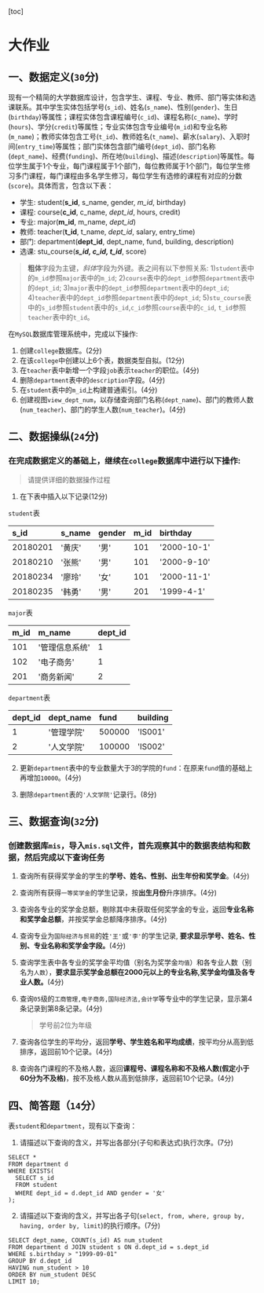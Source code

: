 [toc]

# 大作业

## 一、数据定义(`30`分)

现有一个精简的大学数据库设计，包含学生、课程、专业、教师、部门等实体和选课联系。其中学生实体包括学号(`s_id`)、姓名(`s_name`)、性别(`gender`)、生日(`birthday`)等属性；课程实体包含课程编号(`c_id`)、课程名称(`c_name`)、学时(`hours`)、学分(`credit`)等属性；专业实体包含专业编号(`m_id`)和专业名称(`m_name`)；教师实体包含工号(`t_id`)、教师姓名(`t_name`)、薪水(`salary`)、入职时间(`entry_time`)等属性；部门实体包含部门编号(`dept_id`)、部门名称(`dept_name`)、经费(`funding`)、所在地(`building`)、描述(`description`)等属性。每位学生属于1个专业，每门课程属于1个部门，每位教师属于1个部门，每位学生修习多门课程，每门课程由多名学生修习，每位学生有选修的课程有对应的分数(`score`)。具体而言，包含以下表：

- 学生: student(**s_id**, s_name, gender, *m_id*, birthday)
- 课程: course(**c_id**, c_name, *dept_id*, hours, credit)
- 专业: major(**m_id**, m_name, *dept_id*)
- 教师: teacher(**t_id**, t_name, *dept_id*, salary, entry_time)
- 部门: department(**dept_id**, dept_name, fund, building, description)
- 选课: stu_course(***s\_id, c\_id, t\_id***, score)

> **粗体**字段为主键，*斜体*字段为外键。表之间有以下参照关系:
> 1)`student`表中的`m_id`参照`major`表中的`m_id`;
> 2)`course`表中的`dept_id`参照`department`表中的`dept_id`; 
> 3)`major`表中的`dept_id`参照`department`表中的`dept_id`;
> 4)`teacher`表中的`dept_id`参照`department`表中的`dept_id`;
> 5)`stu_course`表中的`s_id`参照`student`表中的`s_id`,`c_id`参照`course`表中的`c_id`, `t_id`参照`teacher`表中的`t_id`。

在`MySQL`数据库管理系统中，完成以下操作:

1. 创建`college`数据库。(2分)
2. 在该`college`中创建以上6个表，数据类型自拟。(12分)
3. 在`teacher`表中新增一个字段`job`表示`teacher`的职位。(4分)
4. 删除`department`表中的`description`字段。(4分)
5. 在`student`表中的`m_id`上构建普通索引。(4分)
6. 创建视图`view_dept_num`，以存储查询部门名称(`dept_name`)、部门的教师人数(`num_teacher`)、部门的学生人数(`num_teacher`)。(4分)

## 二、数据操纵(`24`分)

### 在完成数据定义的基础上，继续在`college`数据库中进行以下操作:

> 请提供详细的数据操作过程

1. 在下表中插入以下记录(12分)

`student`表

| s_id     | s_name | gender | m_id | birthday    |
| :------- | :----- | :----- | :--- | :---------- |
| 20180201 | '黄庆' | '男'   | 101  | '2000-10-1' |
| 20180210 | '张熊' | '男'   | 101  | '2000-9-10' |
| 20180234 | '廖玲' | '女'   | 101  | '2000-11-1' |
| 20180235 | '韩勇' | '男'   | 201  | '1999-4-1'  |

`major`表

| m_id | m_name         | dept_id |
| :--- | :------------- | :------ |
| 101  | '管理信息系统' | 1       |
| 102  | '电子商务'     | 1       |
| 201  | '商务新闻'     | 2       |

`department`表

| dept_id | dept_name  | fund   | building |
| :------ | :--------- | :----- | :------- |
| 1       | '管理学院' | 500000 | 'IS001'  |
| 2       | '人文学院' | 100000 | 'IS002'  |

2. 更新`department`表中的专业数量大于3的学院的`fund`：在原来`fund`值的基础上再增加`10000`。(4分)

3. 删除`department`表的`'人文学院'`记录行。(8分)

## 三、数据查询(`32`分)

### 创建数据库`mis`，导入`mis.sql`文件，首先观察其中的数据表结构和数据，然后完成以下查询任务

1. 查询所有获得奖学金的学生的**学号、姓名、性别、出生年份和奖学金**。(4分)

2. 查询所有获得`一等奖学金`的学生记录，按**出生月份**升序排序。(4分)

3. 查询各专业的奖学金总额，剔除其中未获取任何奖学金的专业，返回**专业名称和奖学金总额**，并按奖学金总额降序排序。(4分)

4. 查询专业为`国际经济与贸易`的姓`'王'`或`'李'`的学生记录, **要求显示学号、姓名、性别、专业名称和奖学金字段。**(4分)

5. 查询学生表中各专业的奖学金平均值（别名为奖学金`均值`）和各专业人数（别名为`人数`），**要求显示奖学金总额在2000元以上的专业名称,奖学金均值及各专业人数。**(4分)

6. 查询`05`级的`工商管理,电子商务,国际经济法,会计学`等专业中的学生记录，显示第4条记录到第8条记录。(4分)

   > 学号前2位为年级

7. 查询各位学生的平均分，返回**学号、学生姓名和平均成绩**，按平均分从高到低排序，返回前10个记录。(4分)

8. 查询各门课程的不及格人数，返回**课程号、课程名称和不及格人数(假定小于60分为不及格)**，按不及格人数从高到低排序，返回前10个记录。(4分)

## 四、简答题（`14`分）

表`student`和`department`，现有以下查询：

1. 请描述以下查询的含义，并写出各部分(子句和表达式)执行次序。(7分)

```mysql
SELECT *
FROM department d
WHERE EXISTS(
  SELECT s_id
  FROM student
  WHERE dept_id = d.dept_id AND gender = '女'
);
```

2. 请描述以下查询的含义，并写出各子句(`select, from, where, group by, having, order by, limit`)的执行顺序。(7分)

```mysql
SELECT dept_name, COUNT(s_id) AS num_student
FROM department d JOIN student s ON d.dept_id = s.dept_id
WHERE s.birthday > "1999-09-01"
GROUP BY d.dept_id
HAVING num_student > 10
ORDER BY num_student DESC
LIMIT 10;
```